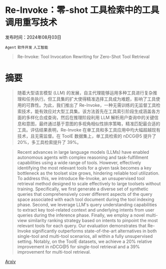 # Re-Invoke：零-shot 工具检索中的工具调用重写技术

发布时间：2024年08月03日

`Agent` `软件开发` `人工智能`

> Re-Invoke: Tool Invocation Rewriting for Zero-Shot Tool Retrieval

# 摘要

> 随着大型语言模型 (LLM) 的发展，自主代理能够运用多种工具进行复杂推理和任务执行。但工具集的扩大使得精准选择工具成为难题，影响了工具使用的可靠性。为此，我们推出了 Re-Invoke，一种无需训练的无监督工具检索技术，能有效应对大型工具集。该方法首先在工具索引阶段生成涵盖各方面的多样化合成查询，然后在推理阶段利用 LLM 解析用户查询中的关键信息和意图，最终通过基于意图的多视角相似性排序策略，精准匹配最合适的工具。评估结果表明，Re-Invoke 在单工具和多工具应用中均大幅超越现有技术，且无需监督。在 ToolE 数据集上，单工具检索的 nDCG@5 提升了 20%，多工具检索提升了 39%。

> Recent advances in large language models (LLMs) have enabled autonomous agents with complex reasoning and task-fulfillment capabilities using a wide range of tools. However, effectively identifying the most relevant tools for a given task becomes a key bottleneck as the toolset size grows, hindering reliable tool utilization. To address this, we introduce Re-Invoke, an unsupervised tool retrieval method designed to scale effectively to large toolsets without training. Specifically, we first generate a diverse set of synthetic queries that comprehensively cover different aspects of the query space associated with each tool document during the tool indexing phase. Second, we leverage LLM's query understanding capabilities to extract key tool-related context and underlying intents from user queries during the inference phase. Finally, we employ a novel multi-view similarity ranking strategy based on intents to pinpoint the most relevant tools for each query. Our evaluation demonstrates that Re-Invoke significantly outperforms state-of-the-art alternatives in both single-tool and multi-tool scenarios, all within a fully unsupervised setting. Notably, on the ToolE datasets, we achieve a 20% relative improvement in nDCG@5 for single-tool retrieval and a 39% improvement for multi-tool retrieval.

[Arxiv](https://arxiv.org/abs/2408.01875)